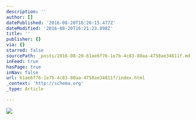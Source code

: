 ```yaml
---
description: ''
author: []
datePublished: '2016-08-20T16:26:15.477Z'
dateModified: '2016-08-20T16:21:23.898Z'
title: ''
publisher: {}
via: {}
starred: false
sourcePath: _posts/2016-08-20-61ae6f76-1e7b-4c83-80aa-4758ae34811f.md
inFeed: true
hasPage: true
inNav: false
url: 61ae6f76-1e7b-4c83-80aa-4758ae34811f/index.html
_context: 'http://schema.org'
_type: Article

---
```

![](https://the-grid-user-content.s3-us-west-2.amazonaws.com/4f79cdab-afc2-455a-8544-181e50f945ba.png)